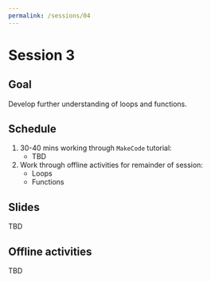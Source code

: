 ```yaml
---
permalink: /sessions/04
---
```

# Session 3

## Goal

Develop further understanding of loops and functions.

## Schedule

1. 30-40 mins working through `MakeCode` tutorial:
    - TBD
2. Work through offline activities for remainder of session:
    - Loops
    - Functions

## Slides

TBD

## Offline activities

TBD

